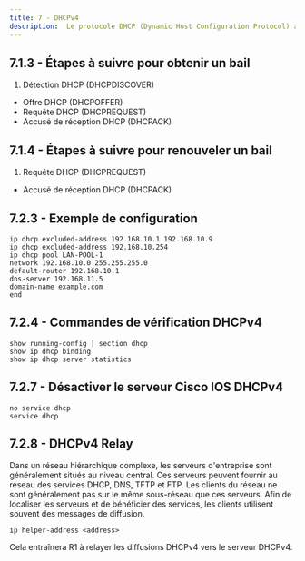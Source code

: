 ```yaml
---
title: 7 - DHCPv4
description:  Le protocole DHCP (Dynamic Host Configuration Protocol) attribue dynamiquement des adresses IP aux périphériques.
---
```


## 7.1.3 - Étapes à suivre pour obtenir un bail

1. Détection DHCP (DHCPDISCOVER)
 - Offre DHCP (DHCPOFFER)
 - Requête DHCP (DHCPREQUEST)
 - Accusé de réception DHCP (DHCPACK)

## 7.1.4 - Étapes à suivre pour renouveler un bail

1. Requête DHCP (DHCPREQUEST)
 - Accusé de réception DHCP (DHCPACK)

## 7.2.3 - Exemple de configuration

```
ip dhcp excluded-address 192.168.10.1 192.168.10.9
ip dhcp excluded-address 192.168.10.254
ip dhcp pool LAN-POOL-1
network 192.168.10.0 255.255.255.0
default-router 192.168.10.1
dns-server 192.168.11.5
domain-name example.com
end
```

## 7.2.4 - Commandes de vérification DHCPv4

```
show running-config | section dhcp
show ip dhcp binding
show ip dhcp server statistics
```

## 7.2.7 - Désactiver le serveur Cisco IOS DHCPv4

```
no service dhcp
service dhcp
```

## 7.2.8 - DHCPv4 Relay

Dans un réseau hiérarchique complexe, les serveurs d'entreprise sont généralement situés au niveau central. Ces serveurs peuvent fournir au réseau des services DHCP, DNS, TFTP et FTP. Les clients du réseau ne sont généralement pas sur le même sous-réseau que ces serveurs. Afin de localiser les serveurs et de bénéficier des services, les clients utilisent souvent des messages de diffusion.

```title="Sur le Windows cherchant le DHCP"
ip helper-address <address>
```

Cela entraînera R1 à relayer les diffusions DHCPv4 vers le serveur DHCPv4.
